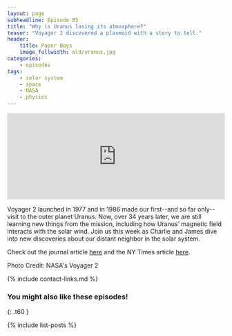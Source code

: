 ```yaml
---
layout: page
subheadline: Episode 85
title: "Why is Uranus losing its atmosphere?"
teaser: "Voyager 2 discovered a plasmoid with a story to tell."
header:
    title: Paper Boys
    image_fullwidth: old/uranus.jpg
categories:
    - episodes
tags:
    - solar system
    - space
    - NASA
    - physics
---
```


<iframe src="https://pinecast.com/player/84a2b43d-e33c-4007-b119-1a24661e4157?theme=thick" seamless height="200" style="border:0" class="pinecast-embed" frameborder="0" width="100%"></iframe>

Voyager 2 launched in 1977 and in 1986 made our first--and so far only--visit to the outer planet Uranus. Now, over 34 years later, we are still learning new things from the mission, including how Uranus’ magnetic field interacts with the solar wind. Join us this week as Charlie and James dive into new discoveries about our distant neighbor in the solar system.

Check out the journal article [here](https://agupubs.onlinelibrary.wiley.com/doi/abs/10.1029/2019GL083909) and the NY Times article [here](https://www.nytimes.com/2020/03/27/science/uranus-bubble-voyager.html).

Photo Credit: NASA's Voyager 2

{% include contact-links.md %}

### You might also like these episodes!
{: .t60 }

{% include list-posts %}
